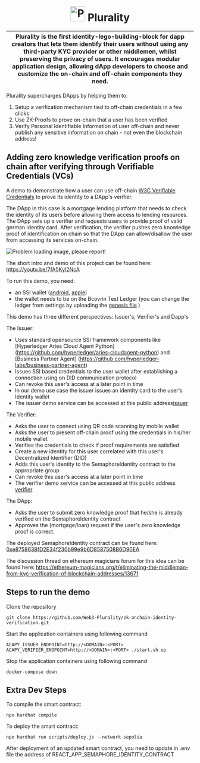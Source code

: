 <p align="center">
    <h1 align="center">
      <picture>
        <img width="40" alt="Plurality icon." src="https://github.com/Web3-Plurality/zk-onchain-identity-verification/blob/main/dapp-verifier/verifier-app/src/images/plurality.png">
      </picture>
      Plurality
    </h1>
</p>

| Plurality is the first identity-lego-building-block for dapp creators that lets them identify their users without using any third-party KYC provider or other middlemen, whilst preserving the privacy of users. It encourages modular application design, allowing dApp developers to choose and customize the on-chain and off-chain components they need. |
| ------------------------------------------------------------------------------------------------------------------------------------------------------------------------------------------------------------------------------------------------------------------------------------------------------------------------------------------------------------ |

Plurality supercharges DApps by helping them to:

1. Setup a verification mechanism tied to off-chain credentials in a few clicks
2. Use ZK-Proofs to prove on-chain that a user has been verified
3. Verify Personal Identifiable Information of user off-chain and never publish any sensitive information on chain - not even the blockchain address!

## Adding zero knowledge verification proofs on chain after verifying through Verifiable Credentials (VCs)

A demo to demonstrate how a user can use off-chain [W3C Verifiable Credentials](https://www.w3.org/TR/vc-data-model/) to prove its identity to a DApp's verifier.

The DApp in this case is a mortgage lending platform that needs to check the identity of its users before allowing them access to lending resources. The DApp sets up a verifier and requests users to provide proof of valid german identity card. After verification, the verifier pushes zero knowledge proof of identification on chain so that the DApp can allow/disallow the user from accessing its services on-chain.

![Problem loading image, please report!](https://github.com/Web3-Plurality/zk-onchain-identity-verification/blob/main/dapp-verifier/verifier-app/src/images/workflow.png)

The short intro and demo of this project can be found here: https://youtu.be/7fA5Kyl2NcA

To run this demo, you need:

- an SSI wallet ([android](https://play.google.com/store/apps/details?id=com.esatus.wallet&hl=de&pli=1), [apple](https://apps.apple.com/de/app/esatus-wallet/id1496769057))
- the wallet needs to be on the Bcovrin Test Ledger (you can change the ledger from settings by uploading the [genesis file](http://test.bcovrin.vonx.io/genesis) )

This demo has three different perspectives: Issuer's, Verifier's and Dapp's

The Issuer:

- Uses standard opensource SSI framework components like [Hyperledger Aries Cloud Agent Python] (https://github.com/hyperledger/aries-cloudagent-python) and [Business Partner Agent] (https://github.com/hyperledger-labs/business-partner-agent)
- Issues SSI based credentials to the user wallet after establishing a connection using on DID communication protocol
- Can revoke this user's access at a later point in time
- In our demo use case the issuer issues an identity card to the user's Identity wallet 
- The issuer demo service can be accessed at this public address[issuer](http://bpa.westeurope.cloudapp.azure.com/)

The Verifier:

- Asks the user to connect using QR code scanning by mobile wallet
- Asks the user to present off-chain proof using the credentials in his/her mobile wallet
- Verifies the credentials to check if proof requirements are satisfied
- Create a new identity for this user correlated with this user's Decentralized Identifier (DID)
- Adds this user's identity to the SemaphoreIdentity contract to the appropriate group
- Can revoke this user's access at a later point in time
- The verifier demo service can be accessed at this public address [verifier](http://bpa.westeurope.cloudapp.azure.com:3001/)

The DApp:

- Asks the user to submit zero knowledge proof that he/she is already verified on the SemaphoreIdentity contract
- Approves the (mortgage/loan) request if the user's zero knowledge proof is correct.

The deployed SemaphoreIdentity contract can be found here: [0xe8758638fD2E34f230b99e9b6D8587508B6D90EA](https://sepolia.etherscan.io/address/0xe8758638fD2E34f230b99e9b6D8587508B6D90EA)

The discussion thread on ethereum magicians forum for this idea can be found here:
https://ethereum-magicians.org/t/eliminating-the-middleman-from-kyc-verification-of-blockchain-addresses/13671

## Steps to run the demo

Clone the repository

```
git clone https://github.com/Web3-Plurality/zk-onchain-identity-verification.git
```

Start the application containers using following command

```
ACAPY_ISSUER_ENDPOINT=http://<DOMAIN>:<PORT> ACAPY_VERIFIER_ENDPOINT=http://<DOMAIN>:<PORT> ./start.sh up
```

Stop the application containers using following command

```
docker-compose down
```

## Extra Dev Steps

To compile the smart contract:

```
npx hardhat compile
```

To deploy the smart contract:

```
npx hardhat run scripts/deploy.js --network sepolia
```

After deployment of an updated smart contract, you need to update in .env file the address of REACT_APP_SEMAPHORE_IDENTITY_CONTRACT
